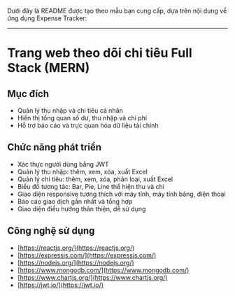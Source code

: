Dưới đây là README được tạo theo mẫu bạn cung cấp, dựa trên nội dung về ứng dụng Expense Tracker:

---

# Trang web theo dõi chi tiêu Full Stack (MERN)

## Mục đích

* Quản lý thu nhập và chi tiêu cá nhân
* Hiển thị tổng quan số dư, thu nhập và chi phí
* Hỗ trợ báo cáo và trực quan hóa dữ liệu tài chính

## Chức năng phát triển

* Xác thực người dùng bằng JWT
* Quản lý thu nhập: thêm, xem, xóa, xuất Excel
* Quản lý chi tiêu: thêm, xem, xóa, phân loại, xuất Excel
* Biểu đồ tương tác: Bar, Pie, Line thể hiện thu và chi
* Giao diện responsive tương thích với máy tính, máy tính bảng, điện thoại
* Báo cáo giao dịch gần nhất và tổng hợp
* Giao diện điều hướng thân thiện, dễ sử dụng

## Công nghệ sử dụng

* [https://reactjs.org/](https://reactjs.org/)
* [https://expressjs.com/](https://expressjs.com/)
* [https://nodejs.org/](https://nodejs.org/)
* [https://www.mongodb.com/](https://www.mongodb.com/)
* [https://www.chartjs.org/](https://www.chartjs.org/)
* [https://jwt.io/](https://jwt.io/)
